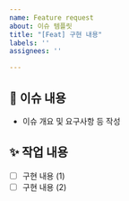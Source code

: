 ```yaml
---
name: Feature request
about: 이슈 템플릿
title: "[Feat] 구현 내용"
labels: ''
assignees: ''

---
```


## 📌 이슈 내용
- 이슈 개요 및 요구사항 등 작성

## ✨ 작업 내용
- [ ] 구현 내용 (1)
- [ ] 구현 내용 (2)
